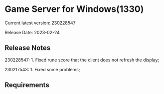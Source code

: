Game Server for Windows(1330)
===============
Current latest version: [230228547](https://github.com/amusegame/v1330/releases/download/230228547/v1330-230228547.github.7z)

Release Date: 2023-02-24

Release Notes
-----------------------------------
230228547:
	1. Fixed rune score that the client does not refresh the display;

230217543:
	1. Fixed some problems; 


Requirements
-----------------------------------
